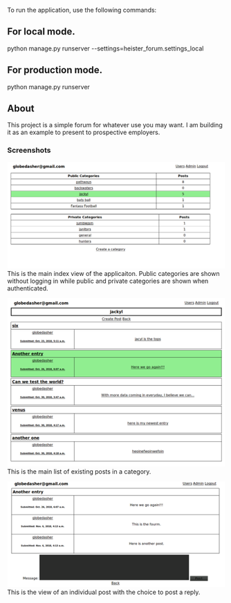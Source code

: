 To run the application, use the following commands:

## For local mode.
python manage.py runserver --settings=heister_forum.settings_local

## For production mode.
python manage.py runserver

## About
This project is a simple forum for whatever use you may want. I am building it
as an example to present to prospective employers. 

### Screenshots

![alt text](./readme/index.png)
This is the main index view of the applicaiton. Public categories are shown
without logging in while public and private categories are shown when
authenticated.

![alt text](./readme/posts.png)
This is the main list of existing posts in a category.

![alt text](./readme/post.png)
This is the view of an individual post with the choice to post a reply.
